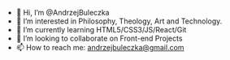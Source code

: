 - 👋 Hi, I’m @AndrzejBuleczka
- 👀 I’m interested in Philosophy, Theology, Art and Technology.
- 🌱 I’m currently learning HTML5/CSS3/JS/React/Git
- 💞️ I’m looking to collaborate on Front-end Projects
- 📫 How to reach me: andrzejbuleczka@gmail.com

<!---
AndrzejBuleczka/AndrzejBuleczka is a ✨ special ✨ repository because its `README.md` (this file) appears on your GitHub profile.
You can click the Preview link to take a look at your changes.
--->
